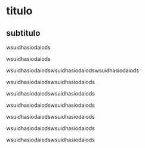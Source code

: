 #  titulo

## subtitulo

wsuidhasiodaiods

wsuidhasiodaiods

wsuidhasiodaiodswsuidhasiodaiodswsuidhasiodaiods

wsuidhasiodaiodswsuidhasiodaiods

wsuidhasiodaiodswsuidhasiodaiods

wsuidhasiodaiodswsuidhasiodaiods

wsuidhasiodaiodswsuidhasiodaiods

wsuidhasiodaiodswsuidhasiodaiods

wsuidhasiodaiodswsuidhasiodaiods
